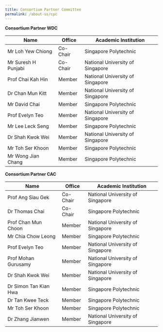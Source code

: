 ```yaml
---
title: Consortium Partner Committee
permalink: /about-us/cpc
---
```

**Consortium Partner WDC**

| Name | Office | Academic Institution |
| -------- | -------- | -------- |
| Mr Loh Yew Chiong     | Co-Chair   | Singapore Polytechnic   |
| Mr Suresh H Punjabi     | Co-Chair   | National University of Singapore   |
| Prof Chai Kah Hin     | Member  |  National University of Singapore   |
| Dr Chan Mun Kitt     | Member   |  National University of Singapore   |
| Mr David Chai     | Member   |  Singapore Polytechnic   |
| Prof Evelyn Teo     | Member  | National University of Singapore   |
| Mr Lee Leck Seng    | Member   |  Singapore Polytechnic  |
| Dr Shah Kwok Wei     | Member   | National University of Singapore   |
| Mr Toh Ser Khoon     | Member   |  Singapore Polytechnic   |
| Mr Wong Jian Chang     | Member   |  Singapore Polytechnic   |

**Consortium Partner CAC**

| Name | Office | Academic Institution |
| -------- | -------- | -------- |
| Prof Ang Siau Gek     | Co-Chair   | National University of Singapore   |
| Dr Thomas Chai     | Co-Chair   | Singapore Polytechnic  |
| Prof Chan Mun Choon     | Member  |  National University of Singapore   |
| Mr Chia Chow Leong    | Member   |  Singapore Polytechnic  |
| Prof Evelyn Teo     | Member  | National University of Singapore   |
| Prof Mohan Gurusamy     | Member   |  National University of Singapore   |
| Dr Shah Kwok Wei     | Member   | National University of Singapore   |
| Dr Simon Tan Kian Hwa     | Member   |  Singapore Polytechnic   |
| Dr Tan Kwee Teck     | Member   |  Singapore Polytechnic   |
| Mr Toh Ser Khoon     | Member   |  Singapore Polytechnic   |
| Dr Zhang Jianwen    | Member   | National University of Singapore   |